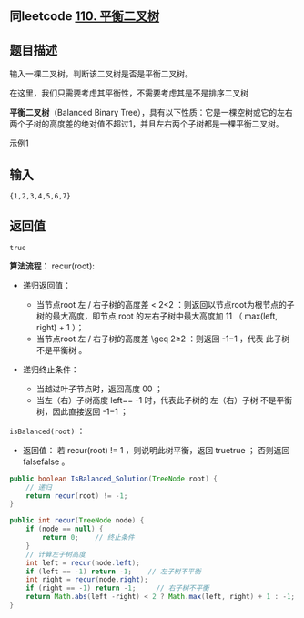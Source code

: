 ## 同leetcode [110. 平衡二叉树](https://leetcode-cn.com/problems/balanced-binary-tree/)

## 题目描述

输入一棵二叉树，判断该二叉树是否是平衡二叉树。

在这里，我们只需要考虑其平衡性，不需要考虑其是不是排序二叉树

**平衡二叉树**（Balanced Binary Tree），具有以下性质：它是一棵空树或它的左右两个子树的高度差的绝对值不超过1，并且左右两个子树都是一棵平衡二叉树。

示例1

## 输入

```
{1,2,3,4,5,6,7}
```

## 返回值

```
true
```

**算法流程：**
recur(root):

* 递归返回值：

  * 当节点root 左 / 右子树的高度差 < 2<2 ：则返回以节点root为根节点的子树的最大高度，即节点 root 的左右子树中最大高度加 11 （ max(left, right) + 1 ）；
  * 当节点root 左 / 右子树的高度差 \geq 2≥2 ：则返回 -1−1 ，代表 此子树不是平衡树 。

* 递归终止条件：

  * 当越过叶子节点时，返回高度 00 ；
  * 当左（右）子树高度 left== -1 时，代表此子树的 左（右）子树 不是平衡树，因此直接返回 -1−1 ；

`isBalanced(root)` ：

* 返回值： 若 recur(root) != 1 ，则说明此树平衡，返回 truetrue ； 否则返回 falsefalse 。

```java
public boolean IsBalanced_Solution(TreeNode root) {
    // 递归
    return recur(root) != -1;
}

public int recur(TreeNode node) {
    if (node == null) {
        return 0;    // 终止条件
    }
    // 计算左子树高度
    int left = recur(node.left);
    if (left == -1) return -1;    // 左子树不平衡
    int right = recur(node.right);
    if (right == -1) return -1;     // 右子树不平衡
    return Math.abs(left -right) < 2 ? Math.max(left, right) + 1 : -1;
}
```